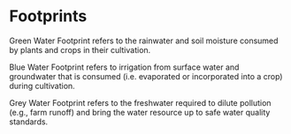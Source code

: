 # Footprints

Green Water Footprint refers to the rainwater and soil moisture consumed by plants and crops in their cultivation.

Blue Water Footprint refers to irrigation from surface water and groundwater that is consumed (i.e. evaporated or incorporated into a crop) during cultivation.

Grey Water Footprint refers to the freshwater required to dilute pollution (e.g., farm runoff) and bring the water resource up to safe water quality standards.
